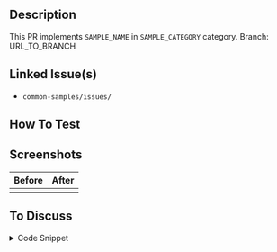 ## Description

This PR implements `SAMPLE_NAME` in `SAMPLE_CATEGORY` category.
Branch: URL_TO_BRANCH

## Linked Issue(s)

- `common-samples/issues/`

## How To Test


## Screenshots

|Before|After|
|:-:|:-:|
|||

## To Discuss

<details><summary>Code Snippet</summary>

```swift
Swift repro code goes here
```

</details>
